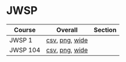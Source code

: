 # JWSP

| Course | Overall | Section |
| ------ | ------- | ------- |
| JWSP 1 | [csv](https://github.com/UCSD-Historical-Enrollment-Data/2023Fall/blob/main/overall/JWSP%201.csv), [png](https://raw.githubusercontent.com/UCSD-Historical-Enrollment-Data/2023Fall/main/plot_overall/JWSP%201.png), [wide](https://raw.githubusercontent.com/UCSD-Historical-Enrollment-Data/2023Fall/main/plot_overall_wide/JWSP%201.png) |  |
| JWSP 104 | [csv](https://github.com/UCSD-Historical-Enrollment-Data/2023Fall/blob/main/overall/JWSP%20104.csv), [png](https://raw.githubusercontent.com/UCSD-Historical-Enrollment-Data/2023Fall/main/plot_overall/JWSP%20104.png), [wide](https://raw.githubusercontent.com/UCSD-Historical-Enrollment-Data/2023Fall/main/plot_overall_wide/JWSP%20104.png) |  |
